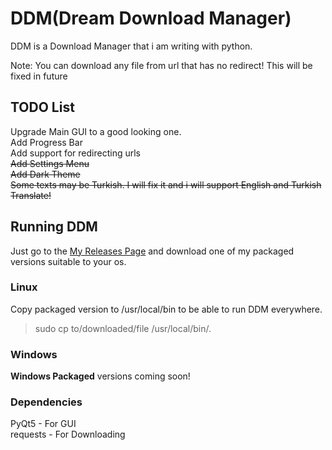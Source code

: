 # DDM(Dream Download Manager)
DDM is a Download Manager that i am writing with python.


Note: You can download any file from url that has no redirect! This will be fixed in future
## TODO List

Upgrade Main GUI to a good looking one. \
Add Progress Bar \
Add support for redirecting urls \
~~Add Settings Menu~~ \
~~Add Dark Theme~~ \
~~Some texts may be Turkish. I will fix it and i will support English and Turkish Translate!~~

## Running DDM
Just go to the [My Releases Page](https://github.com/XDream8/DDM/releases/) and download one of my packaged versions suitable to your os. 
### Linux
Copy packaged version to /usr/local/bin to be able to run DDM everywhere.
> sudo cp to/downloaded/file /usr/local/bin/.

### Windows
**Windows Packaged** versions coming soon!

### Dependencies

PyQt5     - For GUI \
requests  - For Downloading
